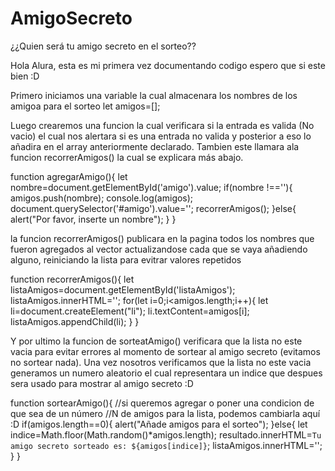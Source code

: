 # AmigoSecreto
¿¿Quien será tu amigo secreto en el sorteo??

Hola Alura, esta es mi primera vez documentando codigo espero que si este bien :D

Primero iniciamos una variable la cual almacenara los nombres de los amigoa para el sorteo
let amigos=[];

Luego crearemos una funcion la cual verificara si la entrada es valida (No vacio) el cual nos alertara si es una entrada no valida y posterior a eso lo añadira en el array anteriormente declarado. Tambien este llamara ala funcion recorrerAmigos() la cual se explicara más abajo.

function agregarAmigo(){
    let nombre=document.getElementById('amigo').value;
    if(nombre !==''){
        amigos.push(nombre);
        console.log(amigos);
        document.querySelector('#amigo').value='';
        recorrerAmigos();
    }else{
        alert("Por favor, inserte un nombre");
    }
}

la funcion recorrerAmigos() publicara en la pagina todos los nombres que fueron agregados al vector actualizandose cada que se vaya añadiendo alguno, reiniciando la lista para evitrar valores repetidos

function recorrerAmigos(){
    let listaAmigos=document.getElementById('listaAmigos');
    listaAmigos.innerHTML='';
    for(let i=0;i<amigos.length;i++){
        let li=document.createElement("li");
        li.textContent=amigos[i];
        listaAmigos.appendChild(li);
    }
}

Y por ultimo la funcion de sorteatAmigo() verificara que la lista no este vacia para evitar errores al momento de sortear al amigo secreto (evitamos no sortear nada). Una vez nosotros verificamos que la lista no este vacia generamos un numero aleatorio el cual representara un indice que despues sera usado para mostrar al amigo secreto :D

function sortearAmigo(){
    //si queremos agregar o poner una condicion de que sea de un número
    //N de amigos para la lista, podemos cambiarla aquí :D
    if(amigos.length==0){
        alert("Añade amigos para el sorteo");
    }else{
        let indice=Math.floor(Math.random()*amigos.length);
        resultado.innerHTML=`Tu amigo secreto sorteado es: ${amigos[indice]}`;
        listaAmigos.innerHTML='';
    }
}
